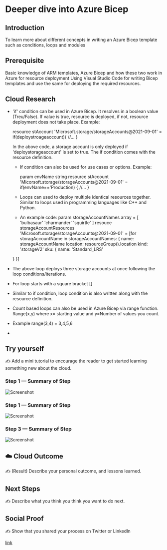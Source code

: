 # Deeper dive into Azure Bicep
## Introduction

To learn more about different concepts in writing an Azure Bicep template such as conditions, loops and modules

## Prerequisite

Basic knowledge of ARM templates, Azure Bicep and how these two work in Azure for resource deployment
Using Visual Studio Code for writing Bicep templates and use the same for deploying the required resources.


## Cloud Research

- 'if' condition can be used in Azure Bicep. It resolves in a boolean value (Treu/False). If value is true, resource is deployed, if not, resource deployment does not take place. Example:



  resource stAccount 'Microsoft.storage/storageAccounts@2021-09-01' = if(deploystroageaccount){
  //...
  }

  In the above code, a storage account is only deployed if 'deploystorageaccount' is set to true. The if condition comes with the resource definition.

  - If condition can also be used for use cases or options. Example:

    param envName string
    resource stAccount 'Micorsoft.storage/storageAccounts@2021-09-01' = if(envName=='Production) {
    //...
    }
  
  - Loops can used to deploy multiple identical resources together. Similar to loops used in programming languages like C++ and Python.
  -  An example code:
    param storageAccountNames array = [
    'bulbasaur'
    'charmander'
    'squirtle'
]
resouce storageAccountResources 'Microsoft.storage/storageAccounts@2021-09-01' = [for storagAccountName in storageAccountNames:
{
    name: storageAccountName
    location: resourceGroup().location
    kind: 'storageV2'
    sku:
    {
        name: 'Standard_LRS'
 
    }
}]

- The above loop deploys three storage accounts at once following the loop conditions/iterations.  
- For loop starts with a square bracket []
- Similar to if condition, loop condition is also written along with the resource definition.
- Count based loops can also be used in Azure Bicep via range function. Range(x,y) where x= starting value and y=Number of values you count.
- Example range(3,4) = 3,4,5,6
- 

## Try yourself

✍️ Add a mini tutorial to encourage the reader to get started learning something new about the cloud.

### Step 1 — Summary of Step

![Screenshot](https://via.placeholder.com/500x300)

### Step 1 — Summary of Step

![Screenshot](https://via.placeholder.com/500x300)

### Step 3 — Summary of Step

![Screenshot](https://via.placeholder.com/500x300)

## ☁️ Cloud Outcome

✍️ (Result) Describe your personal outcome, and lessons learned.

## Next Steps

✍️ Describe what you think you think you want to do next.

## Social Proof

✍️ Show that you shared your process on Twitter or LinkedIn

[link](link)
